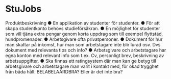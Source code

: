 # StuJobs
Produktbeskrivning
● En applikation av studenter för studenter.
● För att skapa studentkonto behövs studieförsäkran.
● En möjlighet för studenter som vill tjäna extra pengar genom korta
uppdrag som till exempel flyttstäd, hundpromenader.
● Arbetsgivare ofta privatpersoner.
● Dokument för hur man skattar på inkomst, hur man som arbetstagare
inte blir lurad osv. Dvs dokument med relevanta tips och info?
● Arbetsgivare och arbetstagare har egna konton med relevant info
som t.ex. Cv, personligt brev, beskrivning av arbetsuppgifter.
● Ska finnas ett ratingsystem där man kan ge betyg till arbetsgivare
och arbetstagare man varit i kontakt med, för ökad trygghet från
båda håll.
BELABELAÄRDBRA? Eller är det inte bra?

